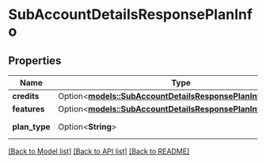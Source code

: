 # SubAccountDetailsResponsePlanInfo

## Properties

Name | Type | Description | Notes
------------ | ------------- | ------------- | -------------
**credits** | Option<[**models::SubAccountDetailsResponsePlanInfoCredits**](subAccountDetailsResponse_planInfo_credits.md)> |  | [optional]
**features** | Option<[**models::SubAccountDetailsResponsePlanInfoFeatures**](subAccountDetailsResponse_planInfo_features.md)> |  | [optional]
**plan_type** | Option<**String**> | type of the plan | [optional]

[[Back to Model list]](../README.md#documentation-for-models) [[Back to API list]](../README.md#documentation-for-api-endpoints) [[Back to README]](../README.md)


